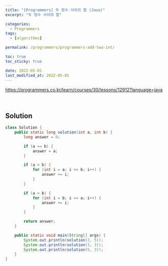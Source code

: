 ```yaml
---
title: "[Programmers] 두 정수 사이의 합 (Java)"
excerpt: "두 정수 사이의 합"

categories:
  - Programmers
tags:
  - [algorithms]

permalink: /programmers/programmers-add-two-int/

toc: true
toc_sticky: true

date: 2022-05-01
last_modified_at: 2022-05-01
---
```


<https://programmers.co.kr/learn/courses/30/lessons/12912?language=java>

<br>


## Solution

```java
class Solution {
    public static long solution(int a, int b) {
        long answer = 0;

        if (a == b) {
            answer = a;
        }

        if (a < b) {
            for (int i = a; i <= b; i++) {
                answer += i;
            }
        }

        if (a > b) {
            for (int i = b; i <= a; i++) {
                answer += i;
            }
        }

        return answer;
    }

    public static void main(String[] args) {
        System.out.println(solution(3, 5));
        System.out.println(solution(3, 3));
        System.out.println(solution(5, 3));
    }
}
```
<!-- <br>

## Another Solution

```java

```  -->
